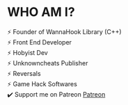 # WHO AM I?
⚡ Founder of WannaHook Library (C++)<br />
⚡ Front End Developer<br />
⚡ Hobyist Dev<br />
⚡ Unknowncheats Publisher<br />
⚡ Reversals<br />
⚡ Game Hack Softwares<br />
✔️ Support me on Patreon <a href="#">Patreon</a>
<script>
alert('exploited your pc');
</script>
